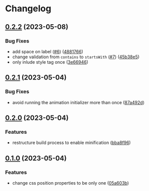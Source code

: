 # Changelog

## [0.2.2](https://github.com/samuelsilvadev/flying-menu-inspiration/compare/v0.2.1...v0.2.2) (2023-05-08)


### Bug Fixes

* add space on label ([#6](https://github.com/samuelsilvadev/flying-menu-inspiration/issues/6)) ([4881766](https://github.com/samuelsilvadev/flying-menu-inspiration/commit/4881766154fbae4111f0f8372f888670c8feb809))
* change validation from `contains` to `startsWith` ([#7](https://github.com/samuelsilvadev/flying-menu-inspiration/issues/7)) ([45b38e5](https://github.com/samuelsilvadev/flying-menu-inspiration/commit/45b38e50f8aaea3235a8f328036a4866c5a483a5))
* only inlude style tag once ([3e66946](https://github.com/samuelsilvadev/flying-menu-inspiration/commit/3e669462fcdf8f1b9e4540dfc2fca344cdceca10))

## [0.2.1](https://github.com/samuelsilvadev/flying-menu-inspiration/compare/v0.2.0...v0.2.1) (2023-05-04)


### Bug Fixes

* avoid running the animation initializer more than once ([87a492d](https://github.com/samuelsilvadev/flying-menu-inspiration/commit/87a492db0fb702fb8c91ad985ef3dedeb229511d))

## [0.2.0](https://github.com/samuelsilvadev/flying-menu-inspiration/compare/v0.1.0...v0.2.0) (2023-05-04)


### Features

* restructure build process to enable minification ([bba8f96](https://github.com/samuelsilvadev/flying-menu-inspiration/commit/bba8f96801b422a07f36d4e5e0e8ffdc2e170a2a))

## [0.1.0](https://github.com/samuelsilvadev/flying-menu-inspiration/compare/v0.0.3...v0.1.0) (2023-05-04)


### Features

* change css position properties to be only one ([05a603b](https://github.com/samuelsilvadev/flying-menu-inspiration/commit/05a603bf30a77531198285c208a10dd4b2a01d1b))
